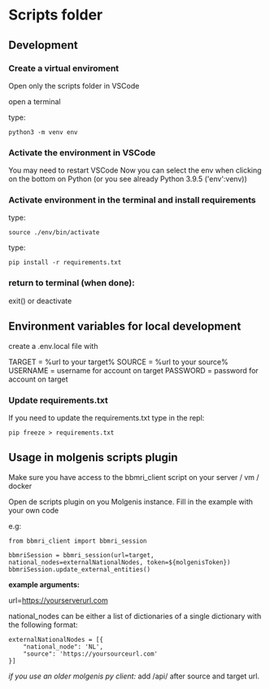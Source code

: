 # Scripts folder

## Development

### Create a virtual enviroment
Open only the scripts folder in VSCode

open a terminal

type:
```
python3 -m venv env
```

### Activate the environment in VSCode
You may need to restart VSCode
Now you can select the env when clicking on the bottom on Python
(or you see already Python 3.9.5 ('env':venv))

### Activate environment in the terminal and install requirements

type:

```
source ./env/bin/activate
```

type:

```
pip install -r requirements.txt
```

### return to terminal (when done):
exit() or deactivate

## Environment variables for local development

create a .env.local file with

TARGET = %url to your target%
SOURCE = %url to your source%
USERNAME = username for account on target
PASSWORD = password for account on target

### Update requirements.txt

If you need to update the requirements.txt type in the repl:

```
pip freeze > requirements.txt
```

## Usage in molgenis scripts plugin
Make sure you have access to the bbmri_client script on your server / vm / docker

Open de scripts plugin on you Molgenis instance.
Fill in the example with your own code


e.g:

```
from bbmri_client import bbmri_session

bbmriSession = bbmri_session(url=target, national_nodes=externalNationalNodes, token=${molgenisToken})
bbmriSession.update_external_entities()

```

**example arguments:**

url=https://yourserverurl.com

national_nodes can be either a list of dictionaries of a single dictionary with the following format:

```
externalNationalNodes = [{
    "national_node": 'NL',
    "source": 'https://yoursourceurl.com'
}]

```

*if you use an older molgenis py client:*
add /api/ after source and target url.
